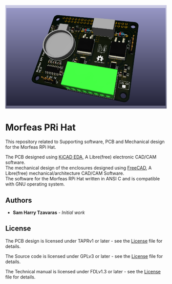 ![picture](./Docs/Artwork/PCB_3d_render.png)
# Morfeas PRi Hat

This repository related to Supporting software, PCB and Mechanical design for the Morfeas RPi Hat.

The PCB designed using [KiCAD EDA](https://kicad-pcb.org/), A Libre(free) electronic CAD/CAM software.<br>
The mechanical design of the enclosures designed using [FreeCAD](https://www.freecadweb.org/), A Libre(free) mechanical/architecture CAD/CAM Software.<br>
The software for the Morfeas RPi Hat written in ANSI C and is compatible with GNU operating system.<br>
## Authors
* **Sam Harry Tzavaras** - *Initial work*
## License
The PCB design is licensed under TAPRv1 or later - see the [License](./Hardware/TAPR_Open_Hardware_License_v1.0.pdf) file for details.

The Source code is licensed under GPLv3 or later - see the [License](../blob/master/LICENSE) file for details.

The Technical manual is licensed under FDLv1.3 or later - see the [License](./Docs/fdl-1.3.md) file for details.
